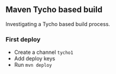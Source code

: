 ## Maven Tycho based build

Investigating a Tycho based build process.

### First deploy

 * Create a channel `tycho1`
 * Add deploy keys
 * Run `mvn deploy`
